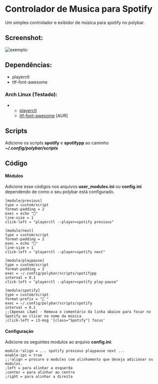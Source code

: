 # Controlador de Musica para Spotify

Um simples controlador e exibidor de música para spotify no polybar. 


## Screenshot:

![exemplo:](https://i.ibb.co/c6cYFD5/2019-09-24-04-39.png"Exemplo")

## Dependências:
- playerctl
- ttf-font-awesome


### Arch Linux (Testado):
- 
    - [playerctl](https://www.archlinux.org/packages/community/x86_64/playerctl/)
    - [ttf-font-awesome](https://aur.archlinux.org/packages/ttf-font-awesome-4) [AUR]
    
## Scripts

Adicione os scripts **spotify** e **spotifypp** ao caminho ***~/.config/polybar/scripts***

## Código

#### **Módulos**
Adicione esse códigos nos arquivos **user_modules.ini** ou **config.ini** dependendo de como o seu polybar está configurado.

```;; SPOTIFY
[module/previous]
type = custom/script
format-padding = 2
exec = echo ""
line-size = 1
click-left = "playerctl --player=spotify previous"

[module/next]
type = custom/script
format-padding = 2
exec = echo ""
line-size = 1
click-left = "playerctl --player=spotify next"

[module/playpause]
type = custom/script
format-padding = 2
exec = ~/.config/polybar/scripts/spotifypp
interval = 0.1
click-left = "playerctl --player=spotify play-pause"

[module/spotify]
type = custom/script
format-prefix = " "
exec = ~/.config/polybar/scripts/spotify
interval = 0.1
;;[Apenas i3wm] - Remova o comentário da linha abaixo para focar no Spotify ao clicar no nome da música
;click-left = i3-msg '[class="Spotify"] focus'
```
#### Configuração

Adicione os seguintes modulos ao arquivo **config.ini**:

```
module-¹align = ... spotify previous playpause next ...
enable-ipc = true
;;¹align = procure o modules com alinhamento que deseja adicionar os modulos.
;left = para alinhar a esquerda 
;center = para alinhar ao centro
;right = para alinhar a direita

```




